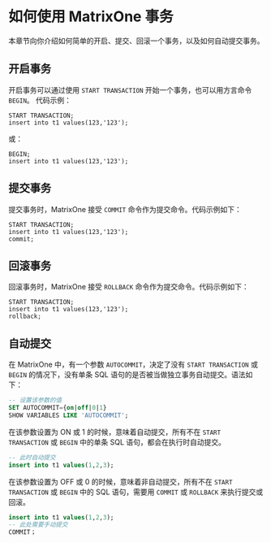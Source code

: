 # 如何使用 MatrixOne 事务

本章节向你介绍如何简单的开启、提交、回滚一个事务，以及如何自动提交事务。

## 开启事务

开启事务可以通过使用 `START TRANSACTION` 开始一个事务，也可以用方言命令 `BEGIN`。
代码示例：

```
START TRANSACTION;
insert into t1 values(123,'123');
```

或：

```
BEGIN;
insert into t1 values(123,'123');
```

## 提交事务

提交事务时，MatrixOne 接受 `COMMIT` 命令作为提交命令。代码示例如下：

```
START TRANSACTION;
insert into t1 values(123,'123');
commit;
```

## 回滚事务

回滚事务时，MatrixOne 接受 `ROLLBACK` 命令作为提交命令。代码示例如下：

```
START TRANSACTION;
insert into t1 values(123,'123');
rollback;
```

## 自动提交

在 MatrixOne 中，有一个参数 `AUTOCOMMIT`，决定了没有 `START TRANSACTION` 或 `BEGIN` 的情况下，没有单条 SQL 语句的是否被当做独立事务自动提交。语法如下：

```sql
-- 设置该参数的值
SET AUTOCOMMIT={on|off|0|1}  
SHOW VARIABLES LIKE 'AUTOCOMMIT';
```

在该参数设置为 ON 或 1 的时候，意味着自动提交，所有不在 `START TRANSACTION` 或 `BEGIN` 中的单条 SQL 语句，都会在执行时自动提交。

```sql
-- 此时自动提交
insert into t1 values(1,2,3);   
```

在该参数设置为 OFF 或 0 的时候，意味着非自动提交，所有不在 `START TRANSACTION` 或 `BEGIN` 中的 SQL 语句，需要用 `COMMIT` 或 `ROLLBACK` 来执行提交或回滚。

```sql
insert into t1 values(1,2,3);
-- 此处需要手动提交
COMMIT；  
```
